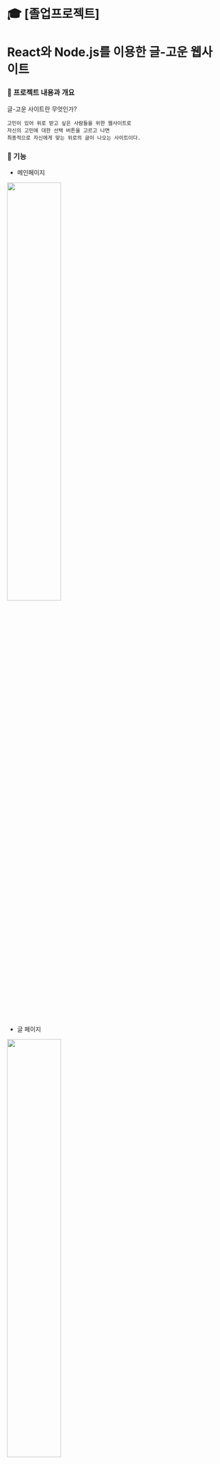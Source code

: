 #  :mortar_board: [졸업프로젝트] 
# React와 Node.js를 이용한 글-고운 웹사이트

###  :bouquet: 프로젝트 내용과 개요

글-고운 사이트란 무엇인가?
```
고민이 있어 위로 받고 싶은 사람들을 위한 웹사이트로
자신의 고민에 대한 선택 버튼을 고르고 나면
최종적으로 자신에게 맞는 위로의 글이 나오는 사이트이다.
```
### :blossom: 기능
* 메인페이지
<img src="https://user-images.githubusercontent.com/59958929/101910954-0a482200-3c03-11eb-9e50-09746d564080.png" width="50%">

* 글 페이지
<img src="https://user-images.githubusercontent.com/59958929/101914528-c4418d00-3c07-11eb-9c5a-7bdfc3702a15.png" width="50%">

* 회원가입
<img src="https://user-images.githubusercontent.com/59958929/101911028-26e45a00-3c03-11eb-8e66-935301719b1d.png" width="50%">

* 로그인
<img src="https://user-images.githubusercontent.com/59958929/101911068-35327600-3c03-11eb-864f-c0c55940686a.png" width="50%">

* 중간페이지
<img src="https://user-images.githubusercontent.com/59958929/101911556-dde0d580-3c03-11eb-907e-bf3afae24404.png" width="50%">

* 메모장
<img src="https://user-images.githubusercontent.com/59958929/101912314-ee458000-3c04-11eb-800a-94e05b91fbc4.png" width="50%">

* 게시판
<img src="https://user-images.githubusercontent.com/59958929/101912409-0b7a4e80-3c05-11eb-98de-82f9bee392c2.png" width="50%">

### :sunflower: 기획서 및 코드 분석
https://drive.google.com/file/d/1-aDzDenR_ylPs5nQI3rau2l93g25sPIq/view?usp=sharing
